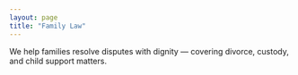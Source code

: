 ```yaml
---
layout: page
title: "Family Law"
---
```

We help families resolve disputes with dignity — covering divorce, custody, and child support matters.
